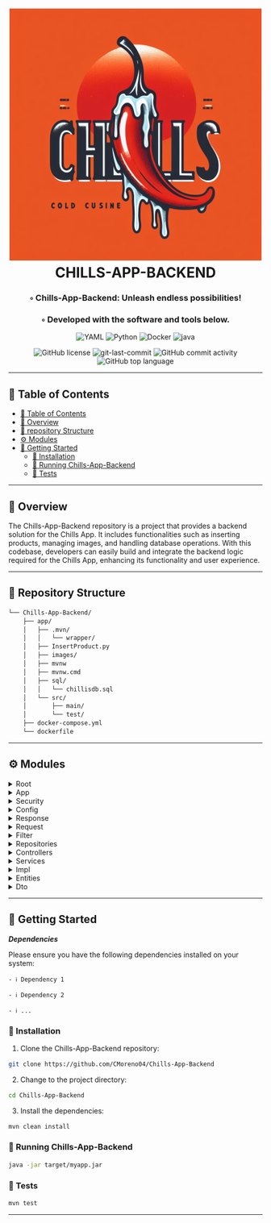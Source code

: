 <div align="center">
<h1 align="center">
<img src="https://github.com/CMoreno04/Chills-App-Backend/blob/main/app/images/chills_cold.jpg" width="500"  />
<br>CHILLS-APP-BACKEND</h1>
<h3>◦ Chills-App-Backend: Unleash endless possibilities!</h3>
<h3>◦ Developed with the software and tools below.</h3>

<p align="center">
<img src="https://img.shields.io/badge/YAML-CB171E.svg?style=flat-square&logo=YAML&logoColor=white" alt="YAML" />
<img src="https://img.shields.io/badge/Python-3776AB.svg?style=flat-square&logo=Python&logoColor=white" alt="Python" />
<img src="https://img.shields.io/badge/Docker-2496ED.svg?style=flat-square&logo=Docker&logoColor=white" alt="Docker" />
<img src="https://img.shields.io/badge/java-%23ED8B00.svg?style=flat-square&logo=openjdk&logoColor=white" alt="java" />
</p>
<img src="https://img.shields.io/github/license/CMoreno04/Chills-App-Backend?style=flat-square&color=5D6D7E" alt="GitHub license" />
<img src="https://img.shields.io/github/last-commit/CMoreno04/Chills-App-Backend?style=flat-square&color=5D6D7E" alt="git-last-commit" />
<img src="https://img.shields.io/github/commit-activity/m/CMoreno04/Chills-App-Backend?style=flat-square&color=5D6D7E" alt="GitHub commit activity" />
<img src="https://img.shields.io/github/languages/top/CMoreno04/Chills-App-Backend?style=flat-square&color=5D6D7E" alt="GitHub top language" />
</div>

---

## 📖 Table of Contents
- [📖 Table of Contents](#-table-of-contents)
- [📍 Overview](#-overview)
- [📂 repository Structure](#-repository-structure)
- [⚙️ Modules](#modules)
- [🚀 Getting Started](#-getting-started)
    - [🔧 Installation](#-installation)
    - [🤖 Running Chills-App-Backend](#-running-Chills-App-Backend)
    - [🧪 Tests](#-tests)

---


## 📍 Overview

The Chills-App-Backend repository is a project that provides a backend solution for the Chills App. It includes functionalities such as inserting products, managing images, and handling database operations. With this codebase, developers can easily build and integrate the backend logic required for the Chills App, enhancing its functionality and user experience.

---

## 📂 Repository Structure

```sh
└── Chills-App-Backend/
    ├── app/
    │   ├── .mvn/
    │   │   └── wrapper/
    │   ├── InsertProduct.py
    │   ├── images/
    │   ├── mvnw
    │   ├── mvnw.cmd
    │   ├── sql/
    │   │   └── chillisdb.sql
    │   └── src/
    │       ├── main/
    │       └── test/
    ├── docker-compose.yml
    └── dockerfile

```

---


## ⚙️ Modules

<details closed><summary>Root</summary>

| File                                                                                               | Summary                                                                                                                                                                                                                                                                                                                                                                                                                                                                                                                                     |
| ---                                                                                                | ---                                                                                                                                                                                                                                                                                                                                                                                                                                                                                                                                         |
| [dockerfile](https://github.com/CMoreno04/Chills-App-Backend/blob/main/dockerfile)                 | Creates a Docker image for the Chills-App-Backend project. It uses an ARM-compatible base image with Maven and Java 17. The code sets the working directory, copies the pom.xml file to fetch dependencies, and then copies the src directory containing the source code. Maven is used to package the application without running tests. The code also exposes port 8081 and runs the built Spring Boot application using the packaged WAR file.                                                                                 |
| [docker-compose.yml](https://github.com/CMoreno04/Chills-App-Backend/blob/main/docker-compose.yml) | Defines a Docker Compose configuration file. It sets up multiple services, including the backend for a Chills Restaurant app, a MariaDB database, a React app, and an Nginx proxy. The Chills Restaurant backend service is configured with environment variables for the server, database, logging, and security settings. The MariaDB service is configured with a root password and a database. The React app is configured with an API URL. The Nginx proxy is configured with SSL certificates and a custom nginx.conf file. |

</details>

<details closed><summary>App</summary>

| File                                                                                                                                                      | Summary                                                                                                                                                                                                                                                                                                                                                                                                                                                                                                                                                                                                                              |
| ---                                                                                                                                                       | ---                                                                                                                                                                                                                                                                                                                                                                                                                                                                                                                                                                                                                                  |
| [mvnw.cmd](https://github.com/CMoreno04/Chills-App-Backend/blob/main/app/mvnw.cmd)                                                                        | A Windows batch script that starts the Apache Maven Wrapper, a tool that automatically downloads and configures the necessary Maven version for a project. It checks the presence and validity of the Java path, sets up the project base directory, downloads the Maven Wrapper if necessary, verifies its SHA-256 sum, and then runs Maven with the provided command line arguments. It also includes the option to execute pre and post scripts before and after the Maven Wrapper execution.                                                                                                                   |
| [mvnw](https://github.com/CMoreno04/Chills-App-Backend/blob/main/app/mvnw)                                                                                | A shell script that starts the Apache Maven Wrapper, which is a way to ensure that a specific version of Maven is used for a project, regardless of the version installed on the system. The script finds the project base directory, downloads the Maven wrapper if necessary, sets the Java and Maven environment variables, and then invokes the Maven wrapper to execute Maven commands with the specified arguments.                                                                                                                                                                                                |
| [InsertProduct.py](https://github.com/CMoreno04/Chills-App-Backend/blob/main/app/InsertProduct.py)                                                        | An implementation of a script called "InsertProduct.py" in the "Chills-App-Backend/app" directory. It utilizes the pymysql library to connect to a MySQL database called "chillisdb". The script inserts a list of products into the "MenuItem" table in the database. Each product has attributes such as name, price, description, imageUrl, and category. The script reads the image files specified in the "imageUrl" attribute and converts them into image blobs to be stored in the database. It then uses a bulk insert method to efficiently insert all the products into the database and commits the changes. |
| [AppApplicationTests.java](https://github.com/CMoreno04/Chills-App-Backend/blob/main/app/src/test/java/com/chillsrestaurant/app/AppApplicationTests.java) | A test class called "AppApplicationTests" located in the "app/src/test/java/com/chillsrestaurant/app" path. It uses the Spring Boot framework to test the application's context loading functionality. It is annotated with "@SpringBootTest" to indicate that it is a Spring Boot test. The "contextLoads" method is empty, indicating that it is a basic test to ensure that the application's context can be successfully loaded.                                                                                                                                                                                    |
| [ServletInitializer.java](https://github.com/CMoreno04/Chills-App-Backend/blob/main/app/src/main/java/com/chillsrestaurant/app/ServletInitializer.java)   | A Java class that extends SpringBootServletInitializer and overrides the configure() method. This class is responsible for configuring the Spring Boot application for deployment in a servlet container. It sets the main application class, AppApplication, as the source for the application.                                                                                                                                                                                                                                                                                                                         |
| [AppApplication.java](https://github.com/CMoreno04/Chills-App-Backend/blob/main/app/src/main/java/com/chillsrestaurant/app/AppApplication.java)           | Basic Spring Boot application starter class in Java. This is usually the entry point of a Spring Boot application, containing the `main` method that is required to run the application. The `@SpringBootApplication` annotation is a convenience annotation that adds:

- `@Configuration`: Tags the class as a source of bean definitions for the application context.
- `@EnableAutoConfiguration`: Tells Spring Boot to start adding beans based on classpath settings, other beans, and various property settings.
- `@ComponentScan`: Tells Spring to look for other components, configurations, and services in the `com.chillsrestaurant.app` package, allowing it to find controllers, services, etc.                                                                                                                                                                                                                                                                                                                                                                                                                                                                                                                                                                                                                     |

</details>

<details closed><summary>Security</summary>

| File                                                                                                                                                   | Summary                                                                                                                                                                             |
| ---                                                                                                                                                    | ---                                                                                                                                                                                 |
| [OpenApiConfig.java](https://github.com/CMoreno04/Chills-App-Backend/blob/main/app/src/main/java/com/chillsrestaurant/app/security/OpenApiConfig.java) |OpenApiConfig.java configures and provides an instance of OpenAPI for the Chills Restaurant API. It sets the title, version, and description for the API documentation. |

</details>

<details closed><summary>Config</summary>

| File                                                                                                                                                                          | Summary                                                                                                                                                                                                                                                                                                                                                           |
| ---                                                                                                                                                                           | ---                                                                                                                                                                                                                                                                                                                                                               |
| [SecurityConfiguration.java](https://github.com/CMoreno04/Chills-App-Backend/blob/main/app/src/main/java/com/chillsrestaurant/app/security/config/SecurityConfiguration.java) | Security Configuration for a Spring Boot application. It sets up various security features such as CSRF protection, CORS configuration, authorization rules, session management, and authentication providers. It also implements a JWT filter for authentication. Additionally, it defines a password encoder and an authentication manager. |

</details>

<details closed><summary>Response</summary>

| File                                                                                                                                                                                        | Summary                                                                                                                                                                                                                                                                                |
| ---                                                                                                                                                                                         | ---                                                                                                                                                                                                                                                                                    |
| [RegisteredResponse.java](https://github.com/CMoreno04/Chills-App-Backend/blob/main/app/src/main/java/com/chillsrestaurant/app/security/dao/response/RegisteredResponse.java)               | Java class that defines a response object for a security-related DAO operation in a Chills Restaurant application. The class has four annotations: @Data, @Builder, @NoArgsConstructor, and @AllArgsConstructor. It has a single field called "username" of type String. |
| [JwtAuthenticationResponse.java](https://github.com/CMoreno04/Chills-App-Backend/blob/main/app/src/main/java/com/chillsrestaurant/app/security/dao/response/JwtAuthenticationResponse.java) |  Class named "JwtAuthenticationResponse" that is meant to be a response object for JWT authentication. It has two properties: "token" and "role". The class is annotated with Lombok annotations for generating getters, setters, constructors, and builder methods. |

</details>

<details closed><summary>Request</summary>

| File                                                                                                                                                                               | Summary                                                                                                                                                                                                                                                                                                                                                                                                                                                             |
| ---                                                                                                                                                                                | ---                                                                                                                                                                                                                                                                                                                                                                                                                                                                 |
| [CustomerSigninRequest.java](https://github.com/CMoreno04/Chills-App-Backend/blob/main/app/src/main/java/com/chillsrestaurant/app/security/dao/request/CustomerSigninRequest.java) |  Java class called "CustomerSigninRequest" which extends another class called "SigninRequest". It represents a request for customer sign-in and includes a field for the username. The class uses Lombok annotations to automatically generate getters, setters, and constructor methods for the field.|
| [EmployeeSignUpRequest.java](https://github.com/CMoreno04/Chills-App-Backend/blob/main/app/src/main/java/com/chillsrestaurant/app/security/dao/request/EmployeeSignUpRequest.java) |  Java class named "EmployeeSignUpRequest" that extends another class called "SignUpRequest". It includes a data field called "employeeId" and utilizes Lombok annotations for generating getters, setters, equals, hashCode, and a default constructor. This class is used for representing a request object for employee sign-up functionality in a security-related DAO (Data Access Object) package of the Chills-App-Backend application. |
| [EmployeeSigninRequest.java](https://github.com/CMoreno04/Chills-App-Backend/blob/main/app/src/main/java/com/chillsrestaurant/app/security/dao/request/EmployeeSigninRequest.java) |  Java class named "EmployeeSigninRequest" which extends another class named "SigninRequest". It has a private field named "employeeId" and uses the Lombok library for generating getter, setter, constructor, and equals/hashCode methods. This class is located in a specific package within the "app/src/main/java/com/chillsrestaurant/app/security/dao/request" directory of a project named "Chills-App-Backend". |   
| [SignUpRequest.java](https://github.com/CMoreno04/Chills-App-Backend/blob/main/app/src/main/java/com/chillsrestaurant/app/security/dao/request/SignUpRequest.java)                 | Java class that defines a data transfer object (DTO) for a sign-up request. It contains properties for a user's first name, last name, email, password, and role. The class is annotated with Lombok annotations to automatically generate getters, setters, constructors, and other boilerplate code. This DTO is likely used for handling user registration in an application's security module.|

</details>

<details closed><summary>Filter</summary>

| File                                                                                                                                                                              | Summary                                                                                                                                                                                                                                                                                                                                                                                                                                                                            |
| ---                                                                                                                                                                               | ---                                                                                                                                                                                                                                                                                                                                                                                                                                                                                |
| [JwtAuthenticationFilter.java](https://github.com/CMoreno04/Chills-App-Backend/blob/main/app/src/main/java/com/chillsrestaurant/app/security/filter/JwtAuthenticationFilter.java) | Java class that represents a JWT (JSON Web Token) authentication filter. It is used to authenticate and authorize requests in a web application. The filter checks for a JWT in the request's "Authorization" header, extracts the user email from the token, and validates the token. If the token is valid, the filter sets the user's authentication details in the security context. It then allows the request to proceed to the next step in the filter chain. |

</details>

<details closed><summary>Repositories</summary>

| File                                                                                                                                                                 | Summary                                                                                                                                                                                                                                                                                                                                                                                                                                                                                      |
| ---                                                                                                                                                                  | ---                                                                                                                                                                                                                                                                                                                                                                                                                                                                                          |
| [CustomerRepository.java](https://github.com/CMoreno04/Chills-App-Backend/blob/main/app/src/main/java/com/chillsrestaurant/app/Repositories/CustomerRepository.java) | Java interface called CustomerRepository that extends the JpaRepository interface. It provides methods for accessing and manipulating Customer entities in a database. It includes methods for finding a customer by email, finding customer email by username, and performing other common CRUD operations on the Customer entity. The code also includes annotations for mapping the repository to the database and specifying SQL queries using the @Query annotation. |
| [EmployeeRepository.java](https://github.com/CMoreno04/Chills-App-Backend/blob/main/app/src/main/java/com/chillsrestaurant/app/Repositories/EmployeeRepository.java) | Java interface called EmployeeRepository that extends the JpaRepository interface. It provides methods for accessing and manipulating Employee entities in a database. It includes methods for finding a customer by email, finding customer email by username, and performing other common CRUD operations on the Employee entity. The code also includes annotations for mapping the repository to the database and specifying SQL queries using the @Query annotation.                                                                                                                                                                                                                                                                                                                                                                                                                                                                                    |
| [UserRepository.java](https://github.com/CMoreno04/Chills-App-Backend/blob/main/app/src/main/java/com/chillsrestaurant/app/Repositories/UserRepository.java)         | Repository interface in a Java project that uses Spring Data JPA. It extends the JpaRepository interface, which provides basic CRUD operations for the User entity. The interface declares a custom method "findByEmail", which allows finding a User entity by its email address. The UserRepository interface is also annotated with the @Repository annotation, indicating that it is a Spring-managed repository component.                                       |
| [MenuItemRepository.java](https://github.com/CMoreno04/Chills-App-Backend/blob/main/app/src/main/java/com/chillsrestaurant/app/Repositories/MenuItemRepository.java) | Repository interface named MenuItemRepository. It extends the JpaRepository interface, which is provided by the Spring Data JPA framework. This interface allows the application to perform CRUD operations (create, read, update, delete) on MenuItem objects stored in a database using Java Persistence API (JPA).                                                                                                                                                     |

</details>

<details closed><summary>Controllers</summary>

| File                                                                                                                                                                            | Summary                                                                                                                                                                                                                                                                                                                                                                                                                                                                                                      |
| ---                                                                                                                                                                             | ---                                                                                                                                                                                                                                                                                                                                                                                                                                                                                                          |
| [AuthenticationController.java](https://github.com/CMoreno04/Chills-App-Backend/blob/main/app/src/main/java/com/chillsrestaurant/app/Controllers/AuthenticationController.java) | AuthenticationController class, which is responsible for handling various authentication endpoints. It includes methods for employee and customer sign up, as well as sign in. Each method has an endpoint mapping, request body parameter, and an operation summary. The methods return appropriate ResponseEntity objects based on the request and authentication service responses. Overall, this code provides registration and sign-in services for both employees and customers. |
| [MenuItemController.java](https://github.com/CMoreno04/Chills-App-Backend/blob/main/app/src/main/java/com/chillsrestaurant/app/Controllers/MenuItemController.java)             | Java class called MenuItemController, which is a REST controller responsible for handling HTTP requests related to menu items in a restaurant app. It has a GET method that returns a list of menu items stored in a database. The controller uses MenuItemService, a service class, to retrieve the menu items from the database and return them as a response.                                                                                                                          |

</details>

<details closed><summary>Services</summary>

| File                                                                                                                                                                   | Summary                                                                                                                                                                                                                                                                                                                                                                                                                               |
| ---                                                                                                                                                                    | ---                                                                                                                                                                                                                                                                                                                                                                                                                                   |
| [JwtService.java](https://github.com/CMoreno04/Chills-App-Backend/blob/main/app/src/main/java/com/chillsrestaurant/app/Services/JwtService.java)                       | Interface called JwtService that contains three methods. The extractUserName method takes a token and returns the username extracted from the token. The generateToken method takes a UserDetails object and generates a token based on the user details. The isTokenValid method takes a token and a UserDetails object and checks if the token is valid for the given user details.                         |
| [UserService.java](https://github.com/CMoreno04/Chills-App-Backend/blob/main/app/src/main/java/com/chillsrestaurant/app/Services/UserService.java)                     | Interface called UserService that extends the UserDetailsService interface from the Spring Security framework. The UserService interface has one method, userDetailsService(), which returns an instance of the UserDetailsService interface.                                                                                                                                                                 |
| [MenuItemService.java](https://github.com/CMoreno04/Chills-App-Backend/blob/main/app/src/main/java/com/chillsrestaurant/app/Services/MenuItemService.java)             | Service class called `MenuItemService` in the `com.chillsrestaurant.app.Services` package. This class contains a method `getAllProducts` which retrieves all menu items from the database using the `MenuItemRepository`. It returns a list of `MenuItemDTO` objects, which are created from the retrieved menu items. The `MenuItemService` is annotated with `@Service` to indicate that it is a Spring service. |
| [AuthenticationService.java](https://github.com/CMoreno04/Chills-App-Backend/blob/main/app/src/main/java/com/chillsrestaurant/app/Services/AuthenticationService.java) | Interface for an authentication service in a restaurant application. It includes methods for signing up and signing in users, taking in request objects and returning a response object with a JWT authentication token.                                                                                                                                                                                               |

</details>

<details closed><summary>Impl</summary>

| File                                                                                                                                                                                | Summary                                                                                                                                                                                                                                                                                                                                                                                                                                                                                                                                                                                                                               |
| ---                                                                                                                                                                                 | ---                                                                                                                                                                                                                                                                                                                                                                                                                                                                                                                                                                                                                                   |
| [JwtServiceImpl.java](https://github.com/CMoreno04/Chills-App-Backend/blob/main/app/src/main/java/com/chillsrestaurant/app/Services/Impl/JwtServiceImpl.java)                       | Java class that implements the JwtService interface for handling JSON Web Tokens (JWT) in a Spring Boot application. It provides methods for extracting the username from a token, generating a token based on user details, and validating the token's authenticity and expiration. The class uses the io.jsonwebtoken library for parsing and generating JWTs, and it also includes methods for extracting specific claims from a token and retrieving the token's expiration date. The signing key for JWTs is injected from an external configuration file.                                                        |
| [UserServiceImpl.java](https://github.com/CMoreno04/Chills-App-Backend/blob/main/app/src/main/java/com/chillsrestaurant/app/Services/Impl/UserServiceImpl.java)                     | Defines a service class `UserServiceImpl` in a Spring Boot application that implements a custom `UserService` interface. This service is responsible for integrating with Spring Security by providing a `UserDetailsService` that loads user-specific data.

The `UserServiceImpl` class is annotated with `@Service`, indicating that it's a Spring managed service bean. It implements the `UserService` interface and defines the `userDetailsService` method, which returns an anonymous inner class that implements `UserDetailsService`. This inner class provides the `loadUserByUsername` method, crucial for user authentication in Spring Security.

Here's a breakdown of the code and its components:

- `@Service`: This annotation marks the class as a Spring service stereotype. It's a specialization of `@Component`, and it allows the Spring framework to detect this class for dependency injection.

- `@Autowired`: This is used to auto-wire the `UserRepository` bean, which presumably is an interface extending `Spring Data JPA`'s `JpaRepository`. It injects an instance of `UserRepository` into the `UserServiceImpl` service.

- `userDetailsService` method: This method overrides a method from the `UserService` interface. It provides an implementation of the `UserDetailsService` interface.

- `loadUserByUsername`: This is the only method in the `UserDetailsService` interface. It's used by Spring Security to load user details and perform authentication. The `findByEmail` method suggests that in this application, the email is used as the username for authentication purposes. If a user with the given email (username) isn't found, a `UsernameNotFoundException` is thrown.
                                                                                                                                                                                                                                                                                                                                                                                                                                                                                                                                                                                                                           |
| [AuthenticationServiceImpl.java](https://github.com/CMoreno04/Chills-App-Backend/blob/main/app/src/main/java/com/chillsrestaurant/app/Services/Impl/AuthenticationServiceImpl.java) | Java implementation of the Authentication Service. It provides functionalities for user signup and signin. The code includes methods to handle signup and signin requests for both employees and customers. The signup method takes a SignUpRequest and uses it to create a new user. The user's information is then stored in either the Employee or Customer repository. The signin method takes a SigninRequest and authenticates the user based on their email and password. If authentication is successful, a JWT (JSON Web Token) is generated using the JwtService and returned as a JwtAuthenticationResponse. |

</details>

<details closed><summary>Entities</summary>

| File                                                                                                                                               | Summary                                                                                                                                                                                                                                                                                                                                                                                                                                                                                                                                     |
| ---                                                                                                                                                | ---                                                                                                                                                                                                                                                                                                                                                                                                                                                                                                                                         |
| [Order.java](https://github.com/CMoreno04/Chills-App-Backend/blob/main/app/src/main/java/com/chillsrestaurant/app/Entities/Order.java)             | Java class "Order" in the Chills-App-Backend project. It defines the entity class for an order, including attributes such as id, orderTime, status, customer, employee, orderItems, and notes. It utilizes JPA annotations for database mapping and Lombok annotations for generating default constructors, getters, and setters.                                                                                                                                                                          |
| [OrderItem.java](https://github.com/CMoreno04/Chills-App-Backend/blob/main/app/src/main/java/com/chillsrestaurant/app/Entities/OrderItem.java)     | OrderItem entity class for the Chills-App-Backend. It is used to represent an individual item in an order at a restaurant. The OrderItem has properties such as id, order (referring to the order it belongs to), menuItem (referring to the menu item being ordered), quantity, and specialInstructions. The class uses JPA annotations for mapping to the database and Lombok annotations for generating getters, setters, and constructors.                                                                   |
| [Customer.java](https://github.com/CMoreno04/Chills-App-Backend/blob/main/app/src/main/java/com/chillsrestaurant/app/Entities/Customer.java)       |Customer class within the Chills-App-Backend project. It is a Java class that represents a customer entity in a restaurant application. The Customer class extends the User class and is annotated with the jakarta.persistence.Entity annotation, indicating that it is a persistent entity in a database. It includes a username field and overrides the getUsername() method from the User class to return the value of the username field. The class also uses lombok annotations for generating boilerplate code. |
| [OrderStatus.java](https://github.com/CMoreno04/Chills-App-Backend/blob/main/app/src/main/java/com/chillsrestaurant/app/Entities/OrderStatus.java) | Enumeration class called OrderStatus, which represents the different statuses that an order can have in a restaurant application. The possible order statuses are PENDING, IN_PROGRESS, COMPLETED, and CANCELED. This class is located in the Entities package of the project under the path `app/src/main/java/com/chillsrestaurant/app/Entities/OrderStatus.java`.                                                                                                                                                |
| [User.java](https://github.com/CMoreno04/Chills-App-Backend/blob/main/app/src/main/java/com/chillsrestaurant/app/Entities/User.java)               | User entity for a Chills Restaurant application backend. It defines the properties and behaviors of a User object, including attributes like id, firstName, lastName, email, password, and role. It implements the UserDetails interface and provides methods for authentication and authorization. The User class also defines the necessary annotations for persistence and inheritance.                                                                                                                          |
| [MenuItem.java](https://github.com/CMoreno04/Chills-App-Backend/blob/main/app/src/main/java/com/chillsrestaurant/app/Entities/MenuItem.java)       | MenuItem entity in the Chills-App-Backend project. It defines the structure and properties of a menu item, including the ID, price, description, name, category, and image. The image is stored as a byte array in a column defined as a LONGBLOB type.                                                                                                                                                                                                                                                             |
| [Role.java](https://github.com/CMoreno04/Chills-App-Backend/blob/main/app/src/main/java/com/chillsrestaurant/app/Entities/Role.java)               | n enumeration called "Role" within the "Entities" package. It includes three predefined values: CUSTOMER, ADMIN, and EMPLOYEE. This enumeration is used to represent different roles within a restaurant application.                                                                                                                                                                                                                                                                                                     |
| [Employee.java](https://github.com/CMoreno04/Chills-App-Backend/blob/main/app/src/main/java/com/chillsrestaurant/app/Entities/Employee.java)       | Java class named "Employee" that represents an entity in a Chills Restaurant application. It extends the "User" class and adds an additional field called "employeeId". The class overrides two methods from the superclass to return the ID and email of the employee. The class is annotated with various Lombok annotations for generating getter and setter methods, constructors, and builder methods. It is also annotated as an entity for persistence purposes.                                                       |

</details>

<details closed><summary>Dto</summary>

| File                                                                                                                                                   | Summary                                                                                                                                                                                                                                                                                                                                                                                                                                                                             |
| ---                                                                                                                                                    | ---                                                                                                                                                                                                                                                                                                                                                                                                                                                                                 |
| [MenuItemDTO.java](https://github.com/CMoreno04/Chills-App-Backend/blob/main/app/src/main/java/com/chillsrestaurant/app/Entities/dto/MenuItemDTO.java) | Data Transfer Object (DTO) class named MenuItemDTO.java. It represents a menu item entity and provides a way to transfer data between layers of the application. The class has fields for id, price, description, name, category, and image. It also has a constructor that takes a MenuItem object and sets the corresponding field values. The image field is encoded using Base64 encoding before setting it in the DTO object.                                    |
| [OrderDTO.java](https://github.com/CMoreno04/Chills-App-Backend/blob/main/app/src/main/java/com/chillsrestaurant/app/Entities/dto/OrderDTO.java)       | Java class that defines a Data Transfer Object (DTO) called OrderDTO. It represents an order entity and contains various properties such as order ID, order time, status, notes, and customer and employee details. It also includes inner DTO classes for customer, employee, order item, and menu item, each with their respective properties. The class utilizes Lombok annotations to automatically generate no-args constructors, getters, and setters. |

</details>

---

## 🚀 Getting Started

***Dependencies***

Please ensure you have the following dependencies installed on your system:

`- ℹ️ Dependency 1`

`- ℹ️ Dependency 2`

`- ℹ️ ...`

### 🔧 Installation

1. Clone the Chills-App-Backend repository:
```sh
git clone https://github.com/CMoreno04/Chills-App-Backend
```

2. Change to the project directory:
```sh
cd Chills-App-Backend
```

3. Install the dependencies:
```sh
mvn clean install
```

### 🤖 Running Chills-App-Backend

```sh
java -jar target/myapp.jar
```

### 🧪 Tests
```sh
mvn test
```

---

